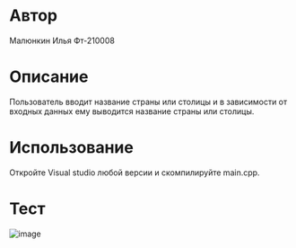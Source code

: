 # Автор

Малюнкин Илья Фт-210008

# Описание

Пользователь вводит название страны или столицы и в зависимости от входных данных ему выводится название страны или столицы.

# Использование

Откройте Visual studio любой версии и скомпилируйте main.cpp.

# Тест


![image](https://user-images.githubusercontent.com/114622207/207680786-18c18b84-3e81-45b4-ba00-597e91d67cb0.png)
